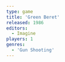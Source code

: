 ```yaml
---
type: game
title: 'Green Beret'
released: 1986
editors: 
  - Imagine
players: 1
genres:
  - 'Gun Shooting'
---
```

